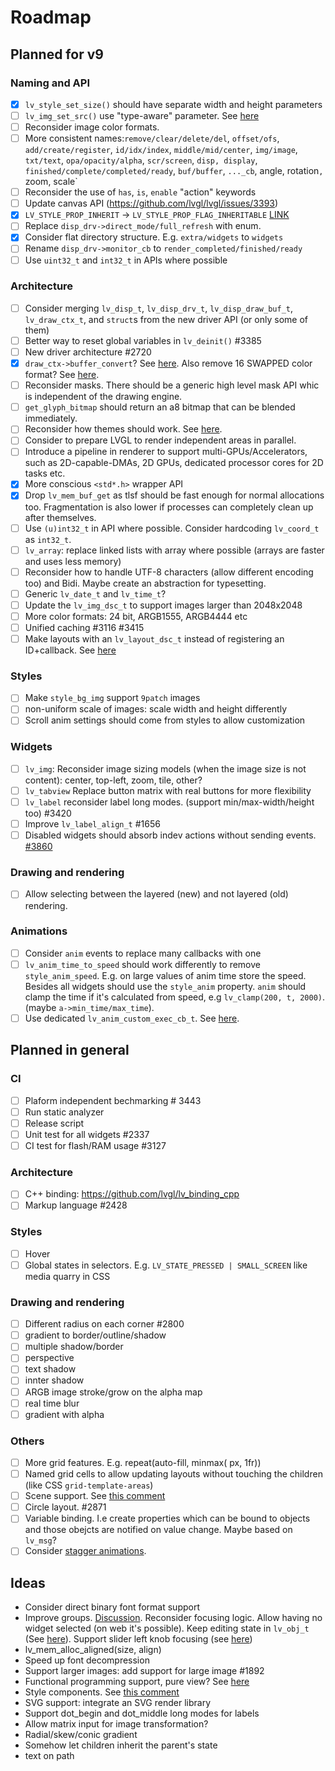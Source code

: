 # Roadmap

## Planned for v9

### Naming and API
- [x] `lv_style_set_size()` should have separate width and height parameters
- [ ] `lv_img_set_src()` use "type-aware" parameter. See [here](https://github.com/lvgl/lvgl/tree/arch/img-decode-rework)
- [ ] Reconsider image color formats.
- [ ] More consistent names:`remove/clear/delete/del`, `offset/ofs`, `add/create/register`, `id/idx/index`, `middle/mid/center`, `img/image`, `txt/text`, `opa/opacity/alpha`, `scr/screen`, `disp, display`, `finished/complete/completed/ready`, `buf/buffer`, `..._cb`, angle, rotation`, `zoom, scale`
- [ ] Reconsider the use of `has`, `is`, `enable` "action" keywords
- [ ] Update canvas API (https://github.com/lvgl/lvgl/issues/3393)
- [x] `LV_STYLE_PROP_INHERIT` -> `LV_STYLE_PROP_FLAG_INHERITABLE` [LINK](https://github.com/lvgl/lvgl/pull/3390#discussion_r885915769)
- [ ] Replace `disp_drv->direct_mode/full_refresh` with enum.
- [x] Consider flat directory structure. E.g. `extra/widgets` to `widgets`
- [ ] Rename `disp_drv->monitor_cb` to `render_completed/finished/ready`
- [ ] Use `uint32_t` and `int32_t` in APIs where possible

### Architecture
- [ ] Consider merging `lv_disp_t`, `lv_disp_drv_t`, `lv_disp_draw_buf_t`, `lv_draw_ctx_t`, and `struct`s from the new driver API (or only some of them)
- [ ] Better way to reset global variables in `lv_deinit()` #3385
- [ ] New driver architecture #2720
- [x] `draw_ctx->buffer_convert`? See [here](https://github.com/lvgl/lvgl/issues/3379#issuecomment-1147954592).  Also remove 16 SWAPPED color format? See [here](https://github.com/lvgl/lvgl/issues/3379#issuecomment-1140886258).
- [ ] Reconsider masks. There should be a generic high level mask API whic is independent of the drawing engine.
- [ ] `get_glyph_bitmap` should return an a8 bitmap that can be blended immediately.
- [ ] Reconsider how themes should work. See [here](https://github.com/lvgl/lvgl/pull/3390#pullrequestreview-990710921).
- [ ] Consider to prepare LVGL to render independent areas in parallel.
- [ ] Introduce a pipeline in renderer to support multi-GPUs/Accelerators, such as 2D-capable-DMAs, 2D GPUs, dedicated processor cores for 2D tasks etc.
- [x] More conscious `<std*.h>` wrapper API
- [x] Drop `lv_mem_buf_get` as tlsf should be fast enough for normal allocations too. Fragmentation is also lower if processes can completely clean up after themselves.
- [ ] Use `(u)int32_t` in API where possible. Consider hardcoding `lv_coord_t` as `int32_t`.
- [ ] `lv_array`: replace linked lists with array where possible (arrays are faster and uses less memory)
- [ ] Reconsider how to handle UTF-8 characters (allow different encoding too) and Bidi. Maybe create an abstraction for typesetting.
- [ ] Generic `lv_date_t` and `lv_time_t`?
- [ ] Update the `lv_img_dsc_t` to support images larger than 2048x2048
- [ ] More color formats: 24 bit, ARGB1555, ARGB4444 etc
- [ ] Unified caching #3116 #3415
- [ ] Make layouts with an `lv_layout_dsc_t` instead of registering an ID+callback. See [here](https://github.com/lvgl/lvgl/issues/3481#issuecomment-1206434501)

### Styles
- [ ] Make `style_bg_img` support `9patch` images
- [ ] non-uniform scale of images: scale width and height differently
- [ ] Scroll anim settings should come from styles to allow customization

### Widgets
- [ ] `lv_img`: Reconsider image sizing models (when the image size is not content): center, top-left, zoom, tile, other?
- [ ] `lv_tabview` Replace button matrix with real buttons for more flexibility
- [ ] `lv_label` reconsider label long modes. (support min/max-width/height too) #3420
- [ ] Improve `lv_label_align_t` #1656
- [ ] Disabled widgets should absorb indev actions without sending events. [#3860](https://github.com/lvgl/lvgl/issues/3860)

### Drawing and rendering
- [ ] Allow selecting between the layered (new) and not layered (old) rendering.

 ### Animations
- [ ] Consider `anim` events to replace many callbacks with one
- [ ] `lv_anim_time_to_speed` should work differently to remove `style_anim_speed`. E.g. on large values of anim time store the speed.   Besides all widgets should use the `style_anim` property. `anim` should clamp the time if it's calculated from speed, e.g `lv_clamp(200, t, 2000)`. (maybe `a->min_time/max_time`).
- [ ] Use dedicated `lv_anim_custom_exec_cb_t`. See [here](https://forum.lvgl.io/t/custom-exec-cb-prevents-lv-anim-del-obj-null/10266).

## Planned in general

### CI
- [ ] Plaform independent bechmarking #  3443
- [ ] Run static analyzer
- [ ] Release script
- [ ] Unit test for all widgets #2337
- [ ] CI test for flash/RAM usage #3127

### Architecture
- [ ] C++ binding: https://github.com/lvgl/lv_binding_cpp
- [ ] Markup language #2428

### Styles
- [ ] Hover
- [ ] Global states in selectors. E.g. `LV_STATE_PRESSED | SMALL_SCREEN` like media quarry in CSS 

### Drawing and rendering
- [ ] Different radius on each corner #2800
- [ ] gradient to border/outline/shadow
- [ ] multiple shadow/border
- [ ] perspective
- [ ] text shadow
- [ ] innter shadow
- [ ] ARGB image stroke/grow on the alpha map
- [ ] real time blur
- [ ] gradient with alpha

### Others
- [ ] More grid features. E.g. repeat(auto-fill, minmax( <value> px, 1fr))
- [ ] Named grid cells to allow updating layouts without touching the children (like CSS `grid-template-areas`)
- [ ] Scene support. See [this comment](https://github.com/lvgl/lvgl/issues/2790#issuecomment-965100911)
- [ ] Circle layout. #2871
- [ ] Variable binding. I.e create properties which can be bound to objects and those obejcts are notified on value change. Maybe based on `lv_msg`?
- [ ] Consider [stagger animations](https://greensock.com/docs/v3/Staggers).

## Ideas
- Consider direct binary font format support
- Improve groups. [Discussion](https://forum.lvgl.io/t/lv-group-tabindex/2927/3). Reconsider focusing logic. Allow having no widget selected (on web it's possible). Keep editing state in `lv_obj_t` (See [here](https://github.com/lvgl/lvgl/issues/3646)). Support slider left knob focusing (see [here](https://github.com/lvgl/lvgl/issues/3246))
- lv_mem_alloc_aligned(size, align)
- Speed up font decompression
- Support larger images: add support for large image #1892
- Functional programming support, pure view? See [here](https://www.freecodecamp.org/news/the-revolution-of-pure-views-aed339db7da4/)
- Style components. See [this comment](https://github.com/lvgl/lvgl/issues/2790#issuecomment-965100911)
- SVG support: integrate an SVG render library
- Support dot_begin and dot_middle long modes for labels
- Allow matrix input for image transformation?
- Radial/skew/conic gradient
- Somehow let children inherit the parent's state
- text on path
